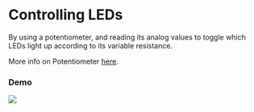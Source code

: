 # Controlling LEDs

By using a potentiometer, and reading its analog values to toggle which LEDs light up according to its variable resistance.

More info on Potentiometer [here](https://www.arduino.cc/en/tutorial/potentiometer).

### Demo

![](Controlling_LEDs_Demo.gif)